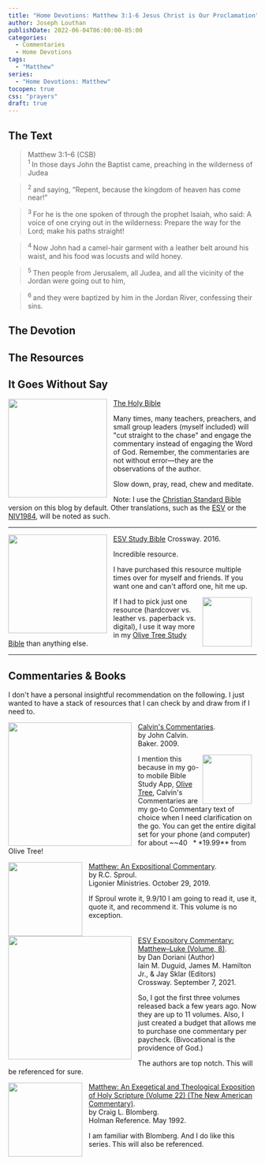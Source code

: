 ```yaml
---
title: "Home Devotions: Matthew 3:1-6 Jesus Christ is Our Proclamation"
author: Joseph Louthan
publishDate: 2022-06-04T06:00:00-05:00
categories:
  - Commentaries
  - Home Devotions
tags:
  - "Matthew"
series:
  - "Home Devotions: Matthew"
tocopen: true
css: "prayers"
draft: true
---
```

## The Text

>Matthew 3:1–6 (CSB)  
><sup> 1 </sup> In those days John the Baptist came, preaching in the wilderness of Judea 

><sup> 2 </sup> and saying, “Repent, because the kingdom of heaven has come near!” 

><sup> 3 </sup> For he is the one spoken of through the prophet Isaiah, who said: A voice of one crying out in the wilderness: Prepare the way for the Lord; make his paths straight! 

><sup> 4 </sup> Now John had a camel-hair garment with a leather belt around his waist, and his food was locusts and wild honey. 

><sup> 5 </sup> Then people from Jerusalem, all Judea, and all the vicinity of the Jordan were going out to him, 

><sup> 6 </sup> and they were baptized by him in the Jordan River, confessing their sins.

## The Devotion




## The Resources

## It Goes Without Say

[<img src="/images/resources/bible-CSB-paperback.jpg" align="left" width="200" style="padding-right: 10px" />The Holy Bible](https://amzn.to/3FbGqbM)

Many times, many teachers, preachers, and small group leaders (myself included) will "cut straight to the chase" and engage the commentary instead of engaging the Word of God. Remember, the commentaries are not without error—they are the observations of the author.

Slow down, pray, read, chew and meditate.

Note: I use the [Christian Standard Bible](https://csbible.com) version on this blog by default. Other translations, such as the [ESV](https://www.crossway.org/bibles/) or the [NIV1984](https://bibleportal.com/version/NIV1984), will be noted as such.
&nbsp;  

___

<p style="clear:both;">

[<img src="/images/resources/bible-ESV-study-bible.jpg" align="left" width="200" style="padding-right: 10px" />ESV Study Bible](https://amzn.to/3FbGs38)
Crossway. 2016.

Incredible resource.

I have purchased this resource multiple times over for myself and friends. If you want one and can't afford one, hit me up.

[<img src="/images/resources/icon-bible-olive-tree.png" align="right" width="100" style="padding-right: 10px" />](https://www.olivetree.com) If I had to pick just one resource (hardcover vs. leather vs. paperback vs. digital), I use it way more in my [Olive Tree Study Bible](https://www.olivetree.com) than anything else.  

___

## Commentaries & Books

I don't have a personal insightful recommendation on the following. I just wanted to have a stack of resources that I can check by and draw from if I need to.

<p style="clear:both;">

[<img src="/images/resources/commentary-calvin-set.png" align="left" width="250" style="padding-right: 10px" />Calvin's Commentaries](https://www.olivetree.com/store/product.php?productid=17517).  
by John Calvin.  
Baker. 2009.

[<img src="/images/resources/icon-bible-olive-tree.png" align="right" width="100" style="padding-right: 10px" />](https://www.olivetree.com)I mention this because in my go-to mobile Bible Study App, [Olive Tree](https://www.olivetree.com), Calvin's Commentaries are my go-to Commentary text of choice when I need clarification on the go. You can get the entire digital set for your phone (and computer) for about ~~$40~~ **$19.99** from Olive Tree!

<p style="clear:both;">

[<img src="/images/resources/commentary-sproul-matthew.jpg" align="left" width="150" style="padding-right: 10px" />Matthew: An Expositional Commentary](https://a.co/d/iPO4KvF).  
by R.C. Sproul.  
Ligonier Ministries. October 29, 2019.

If Sproul wrote it, 9.9/10 I am going to read it, use it, quote it, and recommend it. This volume is no exception.

<p style="clear:both;">

[<img src="/images/resources/commentary-esv-expository-set.jpg" align="left" width="250" style="padding-right: 10px" />ESV Expository Commentary: Matthew–Luke (Volume, 8)](https://a.co/d/557ktz).  
by Dan Doriani (Author)  
Iain M. Duguid, James M. Hamilton Jr., & Jay Sklar (Editors)  
Crossway. September 7, 2021.

So, I got the first three volumes released back a few years ago. Now they are up to 11 volumes. Also, I just created a budget that allows me to purchase one commentary per paycheck. (Bivocational is the providence of God.)

The authors are top notch. This will be referenced for sure.

<p style="clear:both;">

[<img src="/images/resources/commentary-nac-blomberg-matthew.jpg" align="left" width="150" style="padding-right: 10px" />Matthew: An Exegetical and Theological Exposition of Holy Scripture (Volume 22) (The New American Commentary)](https://a.co/d/4nRKV6G).  
by Craig L. Blomberg.  
Holman Reference. May 1992.

I am familiar with Blomberg. And I do like this series. This will also be referenced.

<p style="clear:both;">



